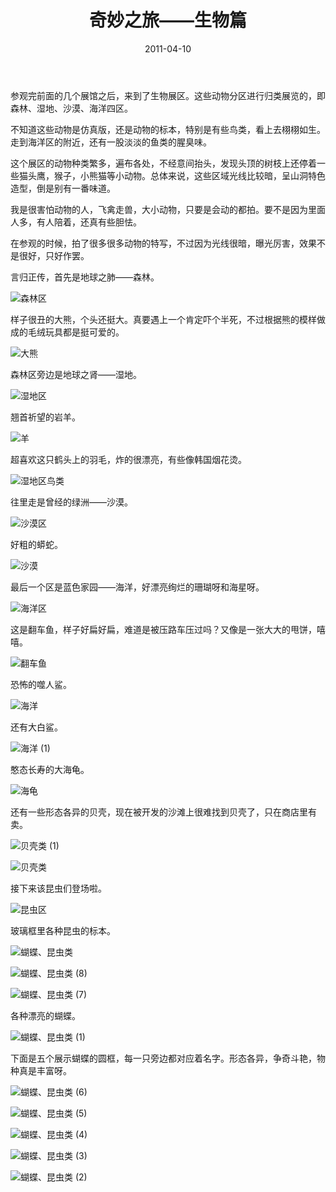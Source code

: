 ﻿---
title: "奇妙之旅——生物篇"
date: 2011-04-10
categories: 
  - "travels"
tags: 
  - "科技馆"
  - "金华"
---

参观完前面的几个展馆之后，来到了生物展区。这些动物分区进行归类展览的，即森林、湿地、沙漠、海洋四区。

不知道这些动物是仿真版，还是动物的标本，特别是有些鸟类，看上去栩栩如生。走到海洋区的附近，还有一股淡淡的鱼类的腥臭味。

这个展区的动物种类繁多，遍布各处，不经意间抬头，发现头顶的树枝上还停着一些猫头鹰，猴子，小熊猫等小动物。总体来说，这些区域光线比较暗，呈山洞特色造型，倒是别有一番味道。

我是很害怕动物的人，飞禽走兽，大小动物，只要是会动的都拍。要不是因为里面人多，有人陪着，还真有些胆怯。

在参观的时候，拍了很多很多动物的特写，不过因为光线很暗，曝光厉害，效果不是很好，只好作罢。

言归正传，首先是地球之肺——森林。

![森林区](/images/5605437802_17e7c7c645_z.jpg)

样子很丑的大熊，个头还挺大。真要遇上一个肯定吓个半死，不过根据熊的模样做成的毛绒玩具都是挺可爱的。

![大熊](/images/5604855545_e760f0ac93_z.jpg)

森林区旁边是地球之肾——湿地。

![湿地区](/images/5604854863_70fc71113a_z.jpg)

翘首祈望的岩羊。

![羊](/images/5605439458_dd949633d2_z.jpg)

超喜欢这只鹤头上的羽毛，炸的很漂亮，有些像韩国烟花烫。

![湿地区鸟类](/images/5604853749_e5ec516b3c_z.jpg)

往里走是曾经的绿洲——沙漠。

![沙漠区](/images/5604853117_090884b95d_z.jpg)

好粗的蟒蛇。

![沙漠](/images/5604852879_67ecdeeee6_z.jpg)

最后一个区是蓝色家园——海洋，好漂亮绚烂的珊瑚呀和海星呀。

![海洋区](/images/5605436178_c912d977b6_z.jpg)

这是翻车鱼，样子好扁好扁，难道是被压路车压过吗？又像是一张大大的甩饼，嘻嘻。

![翻车鱼](/images/5604852129_1b9f557aa5_z.jpg)

恐怖的噬人鲨。

![海洋](/images/5604851351_eab4cb92a0_z.jpg)

还有大白鲨。

![海洋 (1)](/images/5604851141_1acdac54b1_z.jpg)

憨态长寿的大海龟。

![海龟](/images/5605494584_ebca696bdd_z.jpg)

还有一些形态各异的贝壳，现在被开发的沙滩上很难找到贝壳了，只在商店里有卖。

![贝壳类 (1)](/images/5605490450_2edf2c708c_z.jpg)

![贝壳类](/images/5605490102_cdfc19393f_z.jpg)

接下来该昆虫们登场啦。

![昆虫区](/images/5605486504_d64dff46e2_z.jpg)

玻璃框里各种昆虫的标本。

![蝴蝶、昆虫类](/images/5604907329_34e728947e_z.jpg)

![蝴蝶、昆虫类 (8)](/images/5605489332_2086aafde3_z.jpg)

![蝴蝶、昆虫类 (7)](/images/5604906721_60b06c0638_z.jpg)

各种漂亮的蝴蝶。

![蝴蝶、昆虫类 (1)](/images/5604904695_5f7a3224e2_z.jpg)

下面是五个展示蝴蝶的圆框，每一只旁边都对应着名字。形态各异，争奇斗艳，物种真是丰富呀。

![蝴蝶、昆虫类 (6)](/images/5605488484_43573261e9_z.jpg)

![蝴蝶、昆虫类 (5)](/images/5605488176_151cf4da00_z.jpg)

![蝴蝶、昆虫类 (4)](/images/5604905475_ea4fa6e3f7_z.jpg)

![蝴蝶、昆虫类 (3)](/images/5604905199_0d0f829ff8_z.jpg)

![蝴蝶、昆虫类 (2)](/images/5605487034_1310197dd0_z.jpg)
